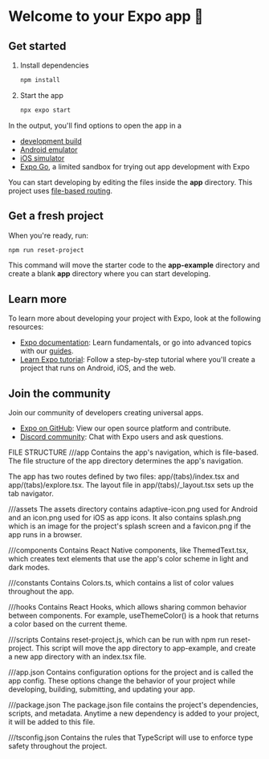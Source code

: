 # Welcome to your Expo app 👋

## Get started

1. Install dependencies

   ```bash
   npm install
   ```

2. Start the app

   ```bash
   npx expo start
   ```

In the output, you'll find options to open the app in a

- [development build](https://docs.expo.dev/develop/development-builds/introduction/)
- [Android emulator](https://docs.expo.dev/workflow/android-studio-emulator/)
- [iOS simulator](https://docs.expo.dev/workflow/ios-simulator/)
- [Expo Go](https://expo.dev/go), a limited sandbox for trying out app development with Expo

You can start developing by editing the files inside the **app** directory. This project uses [file-based routing](https://docs.expo.dev/router/introduction).

## Get a fresh project

When you're ready, run:

```bash
npm run reset-project
```

This command will move the starter code to the **app-example** directory and create a blank **app** directory where you can start developing.

## Learn more

To learn more about developing your project with Expo, look at the following resources:

- [Expo documentation](https://docs.expo.dev/): Learn fundamentals, or go into advanced topics with our [guides](https://docs.expo.dev/guides).
- [Learn Expo tutorial](https://docs.expo.dev/tutorial/introduction/): Follow a step-by-step tutorial where you'll create a project that runs on Android, iOS, and the web.

## Join the community

Join our community of developers creating universal apps.

- [Expo on GitHub](https://github.com/expo/expo): View our open source platform and contribute.
- [Discord community](https://chat.expo.dev): Chat with Expo users and ask questions.



FILE STRUCTURE
///app
Contains the app's navigation, which is file-based. The file structure of the app directory determines the app's navigation.

The app has two routes defined by two files: app/(tabs)/index.tsx and app/(tabs)/explore.tsx. The layout file in app/(tabs)/_layout.tsx sets up the tab navigator.

///assets
The assets directory contains adaptive-icon.png used for Android and an icon.png used for iOS as app icons. It also contains splash.png which is an image for the project's splash screen and a favicon.png if the app runs in a browser.

///components
Contains React Native components, like ThemedText.tsx, which creates text elements that use the app's color scheme in light and dark modes.

///constants
Contains Colors.ts, which contains a list of color values throughout the app.

///hooks
Contains React Hooks, which allows sharing common behavior between components. For example, useThemeColor() is a hook that returns a color based on the current theme.

///scripts
Contains reset-project.js, which can be run with npm run reset-project. This script will move the app directory to app-example, and create a new app directory with an index.tsx file.

///app.json
Contains configuration options for the project and is called the app config. These options change the behavior of your project while developing, building, submitting, and updating your app.

///package.json
The package.json file contains the project's dependencies, scripts, and metadata. Anytime a new dependency is added to your project, it will be added to this file.

///tsconfig.json
Contains the rules that TypeScript will use to enforce type safety throughout the project.